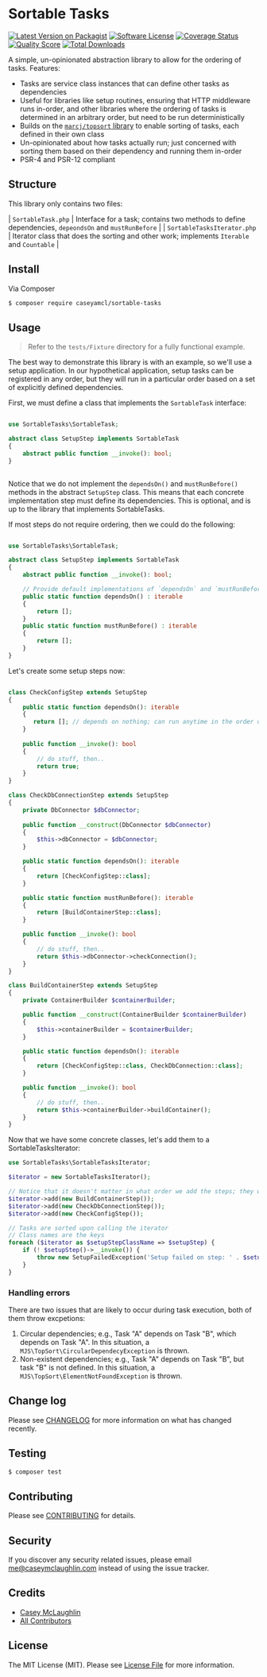 # Sortable Tasks

[![Latest Version on Packagist][ico-version]][link-packagist]
[![Software License][ico-license]](LICENSE.md)
[![Coverage Status][ico-scrutinizer]][link-scrutinizer]
[![Quality Score][ico-code-quality]][link-code-quality]
[![Total Downloads][ico-downloads]][link-downloads]

A simple, un-opinionated abstraction library to allow for the ordering of tasks.  Features:

* Tasks are service class instances that can define other tasks as dependencies
* Useful for libraries like setup routines, ensuring that HTTP middleware runs in-order, and other libraries where the ordering of tasks
  is determined in an arbitrary order, but need to be run deterministically
* Builds on the [`marcj/topsort` library](https://packagist.org/packages/marcj/topsort) to enable sorting of tasks, each defined in their own class
* Un-opinionated about how tasks actually run; just concerned with sorting them based on their dependency and running them in-order
* PSR-4 and PSR-12 compliant

## Structure

This library only contains two files:

| `SortableTask.php`          | Interface for a task; contains two methods to define dependencies, `depeondsOn` and `mustRunBefore` |
| `SortableTasksIterator.php` | Iterator class that does the sorting and other work; implements `Iterable` and `Countable`          |

## Install

Via Composer

``` bash
$ composer require caseyamcl/sortable-tasks
```

## Usage

> Refer to the `tests/Fixture` directory for a fully functional example.

The best way to demonstrate this library is with an example, so we'll use a setup application.  In our hypothetical
application, setup tasks can be registered in any order, but they will run in a particular order based on a set of
explicitly defined dependencies.

First, we must define a class that implements the `SortableTask` interface:

```php

use SortableTasks\SortableTask;

abstract class SetupStep implements SortableTask
{
    abstract public function __invoke(): bool;
}
 
``` 

Notice that we do not implement the `dependsOn()` and `mustRunBefore()` methods in the abstract `SetupStep` class. This
means that each concrete implementation step must define its dependencies. This is optional, and is up to the library
that implements SortableTasks.

If most steps do not require ordering, then we could do the following:

```php

use SortableTasks\SortableTask;

abstract class SetupStep implements SortableTask
{
    abstract public function __invoke(): bool;

    // Provide default implementations of `dependsOn` and `mustRunBefore` that return empty arrays
    public static function dependsOn() : iterable
    {
        return [];
    }
    public static function mustRunBefore() : iterable
    {
        return [];
    }
}
```

Let's create some setup steps now:

```php

class CheckConfigStep extends SetupStep
{
    public static function dependsOn(): iterable
    {
       return []; // depends on nothing; can run anytime in the order of operations
    }
    
    public function __invoke(): bool
    {
        // do stuff, then..
        return true;
    }
}

class CheckDbConnectionStep extends SetupStep
{
    private DbConnector $dbConnector;
    
    public function __construct(DbConnector $dbConnector)
    {    
        $this->dbConnector = $dbConnector;
    }

    public static function dependsOn(): iterable
    {
        return [CheckConfigStep::class];
    }

    public static function mustRunBefore(): iterable
    {
        return [BuildContainerStep::class];
    }

    public function __invoke(): bool
    {
        // do stuff, then..
        return $this->dbConnector->checkConnection();
    }
}

class BuildContainerStep extends SetupStep
{
    private ContainerBuilder $containerBuilder;

    public function __construct(ContainerBuilder $containerBuilder)
    {
        $this->containerBuilder = $containerBuilder;
    }

    public static function dependsOn(): iterable
    {
        return [CheckConfigStep::class, CheckDbConnection::class];
    }

    public function __invoke(): bool
    {
        // do stuff, then..
        return $this->containerBuilder->buildContainer();
    }
}

```

Now that we have some concrete classes, let's add them to a SortableTasksIterator:

```php
use SortableTasks\SortableTasksIterator;

$iterator = new SortableTasksIterator();

// Notice that it doesn't matter in what order we add the steps; they will get sorted at runtime
$iterator->add(new BuildContainerStep());
$iterator->add(new CheckDbConnectionStep());
$iterator->add(new CheckConfigStep());

// Tasks are sorted upon calling the iterator
// Class names are the keys
foreach ($iterator as $setupStepClassName => $setupStep) {
    if (! $setupStep()->__invoke()) {
        throw new SetupFailedException('Setup failed on step: ' . $setupStepClassName);
    }
}
```

### Handling errors

There are two issues that are likely to occur during task execution, both of them throw excpetions:

1. Circular dependencies; e.g., Task "A" depends on Task "B", which depends on Task "A". In this situation, a 
   `MJS\TopSort\CircularDependecyException` is thrown.
2. Non-existent dependencies; e.g., Task "A" depends on Task "B", but task "B" is not defined. In this situation, a
   `MJS\TopSort\ElementNotFoundException` is thrown.

## Change log

Please see [CHANGELOG](CHANGELOG.md) for more information on what has changed recently.

## Testing

``` bash
$ composer test
```

## Contributing

Please see [CONTRIBUTING](CONTRIBUTING.md) for details.

## Security

If you discover any security related issues, please email me@caseymclaughlin.com instead of using the issue tracker.

## Credits

- [Casey McLaughlin][link-author]
- [All Contributors][link-contributors]

## License

The MIT License (MIT). Please see [License File](LICENSE.md) for more information.

[ico-version]: https://img.shields.io/packagist/v/caseyamcl/sortable-tasks.svg?style=flat-square
[ico-license]: https://img.shields.io/badge/license-MIT-brightgreen.svg?style=flat-square
[ico-scrutinizer]: https://img.shields.io/scrutinizer/coverage/g/caseyamcl/sortable-tasks.svg?style=flat-square
[ico-code-quality]: https://img.shields.io/scrutinizer/g/caseyamcl/sortable-tasks.svg?style=flat-square
[ico-downloads]: https://img.shields.io/packagist/dt/caseyamcl/sortable-tasks.svg?style=flat-square

[link-packagist]: https://packagist.org/packages/caseyamcl/sortable-tasks
[link-scrutinizer]: https://scrutinizer-ci.com/g/caseyamcl/sortable-tasks/code-structure
[link-code-quality]: https://scrutinizer-ci.com/g/caseyamcl/sortable-tasks
[link-downloads]: https://packagist.org/packages/caseyamcl/sortable-tasks
[link-author]: https://github.com/caseyamcl
[link-contributors]: ../../contributors
